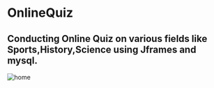 # OnlineQuiz
## Conducting Online Quiz on various fields like Sports,History,Science using Jframes and mysql. 



![home](https://user-images.githubusercontent.com/37345220/37818271-9e3beb1e-2e9f-11e8-8fe9-ddcc60d95c8a.png)
